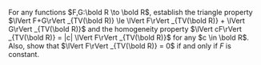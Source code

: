 For any functions $F,G:\bold R \to \bold R$, establish the triangle property $\lVert F+G\rVert _{TV(\bold R)}  \le \lVert F\rVert _{TV(\bold R)} + \lVert G\rVert _{TV(\bold R)}$ and the homogeneity property $\lVert cF\rVert _{TV(\bold R)}  = |c| \lVert F\rVert _{TV(\bold R)}$ for any $c \in \bold R$. Also, show that $\lVert F\rVert _{TV(\bold R)}  = 0$ if and only if $F$ is constant.